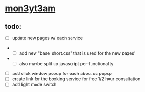 # [mon3yt3am](https://mon3yt3am.github.io)

## todo:
- [ ] update new pages w/ each service
- - [ ] add new "base_short.css" that is used for the new pages'
- - [ ] also maybe split up javascript per-functionality
- [ ] add click window popup for each about us popup
- [ ] create link for the booking service for free 1/2 hour consultation
- [ ] add light mode switch